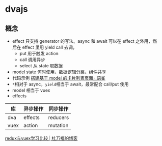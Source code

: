 # dvajs

## 概念

- effect 只支持 generator 的写法。async 和 await 可以在 effect 之外用，然后在 effect 里用 yield call 去调。
  - put 用于触发 action
  - call 调用异步
  - select 从 state 取数据
- model state 何时使用，数据逻辑分离，组件共享
- 代码示例 [搭建基于 model 的卡片列表页面 · 语雀](https://www.yuque.com/ant-design/course/dsl8ee#3d56fc89)
- `*`相对于 async，`yield`相当于 await，最常配合 call/put 使用
- model 相当于 vuex
- effects

| 库     | 异步操作    | 同步操作    |
| ------ | ----------- | ----------- |
| dva    | effects     | reducers    |
| vuex   | action      | mutation    |

[redux与vuex学习比较 | 杜万福的博客](https://hotwhy.github.io/2018/07/14/redux%25E4%25B8%258Evuex%25E5%25AD%25A6%25E4%25B9%25A0%25E6%25AF%2594%25E8%25BE%2583/)

